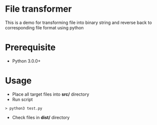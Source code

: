 # File transformer
This is a demo for transforming file into binary string and reverse back to corresponding file format using python

# Prerequisite
- Python 3.0.0+

# Usage
- Place all target files into **src/** directory
- Run script
```SELinux
> python3 test.py
```
- Check files in **dist/** directory
